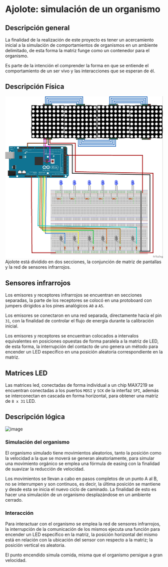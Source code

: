 # Ajolote: simulación de un organismo

## Descripción general
La finalidad de la realización de este proyecto es tener un acercamiento inicial a la simulación de comportamientos de organismos en un ambiente delimitado, de esta forma la matriz funge como un contenedor para el organismo.

Es parte de la intención el comprender la forma en que se entiende el comportamiento de un ser vivo y las interacciones que se esperan de él.

## Descripción Física
<img alt="Diagrama" src="./ajolote_bb.jpg" />
Ajolote está dividido en dos secciones, la conjunción de matriz de pantallas y la red de sensores infrarrojos.

## Sensores infrarrojos
Los emisores y receptores infrarrojos se encuentran en secciones separadas, la parte de los receptores se colocó en una protoboard con jumpers dirigidos a los pines analógicos `A0` a `A5`.

Los emisores se conectaron en una red separada, directamente hacia el pin `31`, con la finalidad de controlar el flujo de energía durante la calibración inicial.

Los emisores y receptores se encuentran colocados a intervalos equivalentes en posiciones opuestas de forma paralela a la matriz de LED, de esta forma, la interrupción del contacto de uno genera un método para encender un LED específico en una posición aleatoria correspondiente en la matriz.

## Matrices LED
Las matrices led, conectadas de forma individual a un chip MAX7219 se encuentran conectadas a los puertos `MOSI` y `SCK` de la interfaz `SPI`, además se interconectan en cascada en forma horizontal, para obtener una matriz de `8 x 31` LED.

## Descripción lógica
<img width="1106" height="624" alt="image" src="https://github.com/user-attachments/assets/934044ac-aee6-4a3c-9a0e-7f491eecd717" />

### Simulación del organismo
El organismo simulado tiene movimientos aleatorios, tanto la posición como la velocidad a la que se moverá se generan aleatoriamente, para simular una movimiento orgánico se emplea una fórmula de easing con la finalidad de suavizar la reducción de velocidad.

Los movimientos se llevan a cabo en pasos completos de un punto A al B, no se interrumpen y son continuos, es decir, la última posición se mantiene y desde esta se inicia el nuevo ciclo de caminado. La finalidad de esto es hacer una simulación de un organismo desplazándose en un ambiente cerrado.

### Interacción
Para interactuar con el organismo se emplea la red de sensores infrarrojos, la interrupción de la comunicación de los mismos ejecuta una función para encender un LED específico en la matriz, la posición horizontal del mismo está en relación con la ubicación del sensor con respecto a la matriz; la posición vertical es aleatoria.

El punto encendido simula comida, misma que el organismo persigue a gran velocidad.
